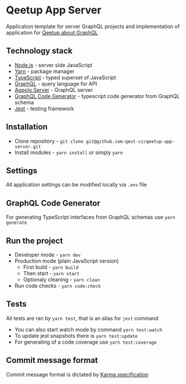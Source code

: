 # Qeetup App Server

Application template for server GraphQL projects and implementation of application for [Qeetup about GraphQL](https://qeetup8-graphql.eventbrite.com)

## Technology stack

* [Node.js](https://nodejs.org) - server side JavaScript
* [Yarn](https://yarnpkg.com) - package manager
* [TypeScript](https://www.typescriptlang.org/) - typed superset of JavaScript
* [GraphQL](https://graphql.org/) - query language for API
* [Appolo Server](https://www.apollographql.com/docs/apollo-server/) - GraphQL server
* [GraphQL Code Generator](https://graphql-code-generator.com/) - typescript code generator from GraphQL schema
* [Jest](https://jestjs.io/) - testing framework

## Installation

* Clone repository - `git clone git@github.com:qest-cz/qeetup-app-server.git`
* Install modules - `yarn install` or simply `yarn`

## Settings

All application settings can be modified locally via `.env` file

## GraphQL Code Generator

For generating TypeScript interfaces from GraphQL schemas use `yarn generate`

## Run the project

* Developer mode - `yarn dev`
* Production mode (plain JavaScript version)
  * First build - `yarn build`
  * Then start - `yarn start`
  * Optionaly cleaning - `yarn clean`
* Run code checks - `yarn code:check`

## Tests

All tests are ran by `yarn test`, that is an alias for `jest` command

* You can also start watch mode by command `yarn test:watch`
* To update jest snapshots there is `yarn test:update`
* For generating of a code coverage use `yarn test:coverage`

## Commit message format

Commit message format is dictated by [Karma specification](http://karma-runner.github.io/3.0/dev/git-commit-msg.html)
